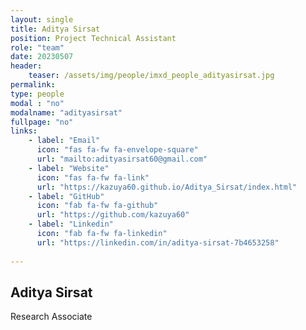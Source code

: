 ```yaml
---
layout: single
title: Aditya Sirsat
position: Project Technical Assistant
role: "team"
date: 20230507
header:
    teaser: /assets/img/people/imxd_people_adityasirsat.jpg
permalink:
type: people
modal : "no"
modalname: "adityasirsat"
fullpage: "no"
links:
    - label: "Email"
      icon: "fas fa-fw fa-envelope-square"
      url: "mailto:adityasirsat60@gmail.com"
    - label: "Website"
      icon: "fas fa-fw fa-link"
      url: "https://kazuya60.github.io/Aditya_Sirsat/index.html"
    - label: "GitHub"
      icon: "fab fa-fw fa-github"
      url: "https://github.com/kazuya60"      
    - label: "Linkedin"
      icon: "fab fa-fw fa-linkedin"
      url: "https://linkedin.com/in/aditya-sirsat-7b4653258"
      
---
```


## Aditya Sirsat
Research Associate

